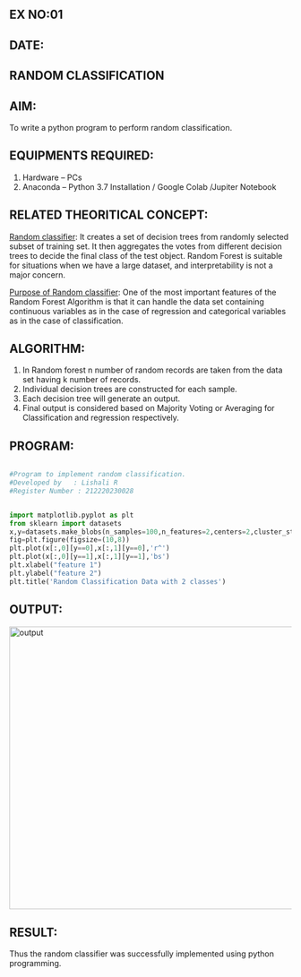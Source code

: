 ## EX NO:01
## DATE:
## RANDOM CLASSIFICATION
## AIM:
To write a python program to perform random classification.

## EQUIPMENTS REQUIRED:
1. Hardware – PCs
2. Anaconda – Python 3.7 Installation / Google Colab /Jupiter Notebook

## RELATED THEORITICAL CONCEPT:
<ins>Random classifier</ins>: It creates a set of decision trees from randomly selected subset of training set. It then aggregates the votes from different decision trees to decide the final class of the test object. Random Forest is suitable for situations when we have a large dataset, and interpretability is not a major concern.

<ins>Purpose of Random classifier</ins>: One of the most important features of the Random Forest Algorithm is that it can handle the data set containing continuous variables as in the case of regression and categorical variables as in the case of classification.

## ALGORITHM:
1. In Random forest n number of random records are taken from the data set having k number of records.
2. Individual decision trees are constructed for each sample.
3. Each decision tree will generate an output.
4. Final output is considered based on Majority Voting or Averaging for Classification and regression respectively.

## PROGRAM:
```python

#Program to implement random classification.
#Developed by   : Lishali R 
#Register Number : 212220230028


import matplotlib.pyplot as plt
from sklearn import datasets
x,y=datasets.make_blobs(n_samples=100,n_features=2,centers=2,cluster_std=1.05,random_state=2)
fig=plt.figure(figsize=(10,8))
plt.plot(x[:,0][y==0],x[:,1][y==0],'r^')
plt.plot(x[:,0][y==1],x[:,1][y==1],'bs')
plt.xlabel("feature 1")
plt.ylabel("feature 2")
plt.title('Random Classification Data with 2 classes')
```

## OUTPUT:
<img width="505" alt="output" src="https://user-images.githubusercontent.com/75234991/163532920-70581c32-b131-41bb-8f9e-d7bf011bf901.png">

## RESULT:
Thus the random classifier was successfully implemented using python programming.
